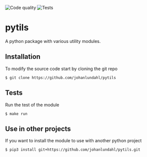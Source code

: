 ![Code quality](https://github.com/johanlundahl/pytils/workflows/code-quality/badge.svg)
![Tests](https://github.com/johanlundahl/pytils/workflows/Python-package/badge.svg)

# pytils

A python package with various utility modules.

## Installation

To modify the source code start by cloning the git repo
```
$ git clone https://github.com/johanlundahl/pytils
```

## Tests
Run the test of the module
```
$ make run 

```

## Use in other projects

If you want to install the module to use with another python project
```
$ pip3 install git+https://github.com/johanlundahl/pytils.git
```
